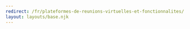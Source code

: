 ```yaml
---
redirect: /fr/plateformes-de-reunions-virtuelles-et-fonctionnalites/
layout: layouts/base.njk
---
```

